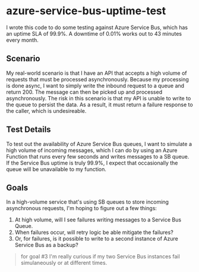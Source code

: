 # azure-service-bus-uptime-test

I wrote this code to do some testing against Azure Service Bus, which has an uptime SLA of 99.9%.  A downtime of 0.01% works out to 43 minutes every month.  

## Scenario

My real-world scenario is that I have an API that accepts a high volume of requests that must be processed asynchronously.  Because my processing is done async, I want to simply write the inbound request to a queue and return 200.  The message can then be picked up and processed asynchronously.  The risk in this scenario is that my API is unable to write to the queue to persist the data.  As a result, it must return a failure response to the caller, which is undesireable.

## Test Details

To test out the availability of Azure Service Bus queues, I want to simulate a high volume of incoming messages, which I can do by using an Azure Function that runs every few seconds and writes messages to a SB queue.  If the Service Bus uptime is truly 99.9%, I expect that occasionally the queue will be unavailable to my function.  

## Goals

In a high-volume service that's using SB queues to store incoming asynchronous requests, I'm hoping to figure out a few things:

1. At high volume, will I see failures writing messages to a Service Bus Queue.
2. When failures occur, will retry logic be able mitigate the failures?
3. Or, for failures, is it possible to write to a second instance of Azure Service Bus as a backup?  

> for goal #3 I'm really curious if my two Service Bus instances fail simulaneously or at different times.